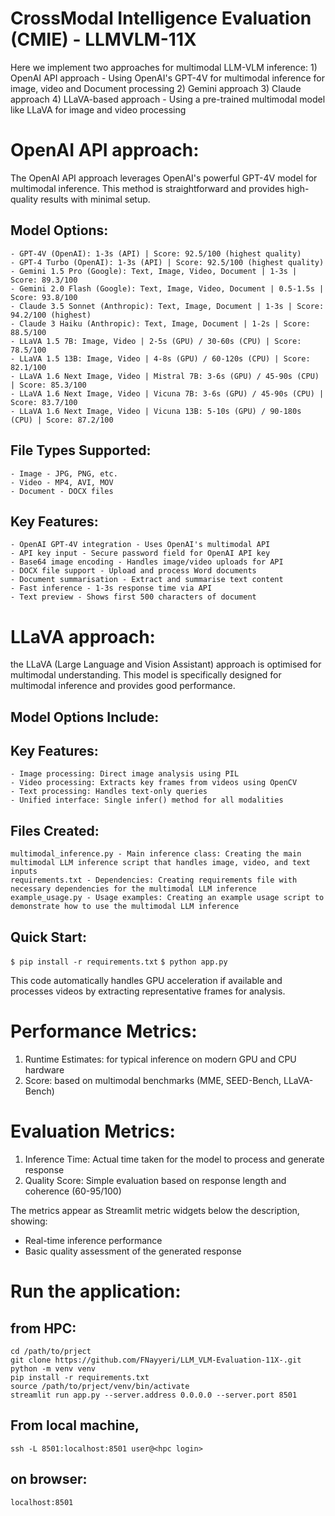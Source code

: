 # CrossModal Intelligence Evaluation (CMIE) - LLMVLM-11X

Here we implement two approaches for multimodal LLM-VLM inference:
    1) OpenAI API approach - Using OpenAI's GPT-4V for multimodal inference for image, video and Document processing
    2) Gemini approach
    3) Claude approach
    4) LLaVA-based approach - Using a pre-trained multimodal model like LLaVA for image and video processing
     
# OpenAI API approach:
The OpenAI API approach leverages OpenAI's powerful GPT-4V model for multimodal inference. This method is straightforward and provides high-quality results with minimal setup.

## Model Options:
    - GPT-4V (OpenAI): 1-3s (API) | Score: 92.5/100 (highest quality)
    - GPT-4 Turbo (OpenAI): 1-3s (API) | Score: 92.5/100 (highest quality)
    - Gemini 1.5 Pro (Google): Text, Image, Video, Document | 1-3s | Score: 89.3/100
    - Gemini 2.0 Flash (Google): Text, Image, Video, Document | 0.5-1.5s | Score: 93.8/100
    - Claude 3.5 Sonnet (Anthropic): Text, Image, Document | 1-3s | Score: 94.2/100 (highest)
    - Claude 3 Haiku (Anthropic): Text, Image, Document | 1-2s | Score: 88.5/100
    - LLaVA 1.5 7B: Image, Video | 2-5s (GPU) / 30-60s (CPU) | Score: 78.5/100
    - LLaVA 1.5 13B: Image, Video | 4-8s (GPU) / 60-120s (CPU) | Score: 82.1/100
    - LLaVA 1.6 Next Image, Video | Mistral 7B: 3-6s (GPU) / 45-90s (CPU) | Score: 85.3/100
    - LLaVA 1.6 Next Image, Video | Vicuna 7B: 3-6s (GPU) / 45-90s (CPU) | Score: 83.7/100
    - LLaVA 1.6 Next Image, Video | Vicuna 13B: 5-10s (GPU) / 90-180s (CPU) | Score: 87.2/100

##  File Types Supported:
    - Image - JPG, PNG, etc.
    - Video - MP4, AVI, MOV
    - Document - DOCX files

## Key Features:
    - OpenAI GPT-4V integration - Uses OpenAI's multimodal API
    - API key input - Secure password field for OpenAI API key
    - Base64 image encoding - Handles image/video uploads for API
    - DOCX file support - Upload and process Word documents
    - Document summarisation - Extract and summarise text content
    - Fast inference - 1-3s response time via API
    - Text preview - Shows first 500 characters of document

# LLaVA approach:
the LLaVA  (Large Language and Vision Assistant) approach is optimised for multimodal understanding. This model is specifically designed for multimodal inference and provides good performance.

## Model Options Include:
    

## Key Features:  
    - Image processing: Direct image analysis using PIL
    - Video processing: Extracts key frames from videos using OpenCV
    - Text processing: Handles text-only queries
    - Unified interface: Single infer() method for all modalities

## Files Created:
    multimodal_inference.py - Main inference class: Creating the main multimodal LLM inference script that handles image, video, and text inputs
    requirements.txt - Dependencies: Creating requirements file with necessary dependencies for the multimodal LLM inference
    example_usage.py - Usage examples: Creating an example usage script to demonstrate how to use the multimodal LLM inference

## Quick Start:
`$ pip install -r requirements.txt`
`$ python app.py`

This code automatically handles GPU acceleration if available and processes videos by extracting representative frames for analysis.

# Performance Metrics:
1. Runtime Estimates: for typical inference on modern GPU and CPU hardware
2. Score: based on multimodal benchmarks (MME, SEED-Bench, LLaVA-Bench) 

# Evaluation Metrics:
1. Inference Time: Actual time taken for the model to process and generate response
2. Quality Score: Simple evaluation based on response length and coherence (60-95/100)

The metrics appear as Streamlit metric widgets below the description, showing:
- Real-time inference performance
- Basic quality assessment of the generated response


# Run the application: 
## from HPC:
    cd /path/to/prject
    git clone https://github.com/FNayyeri/LLM_VLM-Evaluation-11X-.git
    python -m venv venv
    pip install -r requirements.txt
    source /path/to/prject/venv/bin/activate
    streamlit run app.py --server.address 0.0.0.0 --server.port 8501

## From local machine, 
    ssh -L 8501:localhost:8501 user@<hpc login>
## on browser:
    localhost:8501

